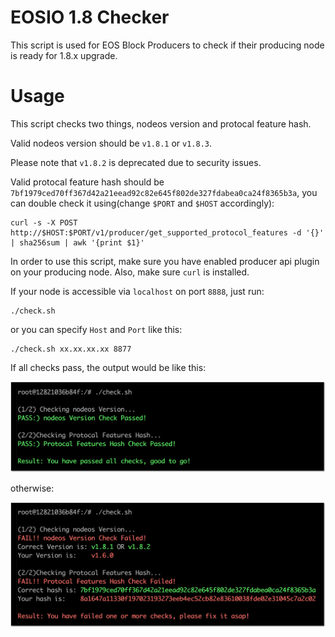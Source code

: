 # EOSIO 1.8 Checker

This script is used for EOS Block Producers to check if their producing node is ready for 1.8.x upgrade.

# Usage


This script checks two things, nodeos version and protocal feature hash.

Valid nodeos version should be `v1.8.1` or `v1.8.3`.

Please note that `v1.8.2` is deprecated due to security issues.

Valid protocal feature hash should be `7bf1979ced70ff367d42a21eead92c82e645f802de327fdabea0ca24f8365b3a`, you can double check it using(change `$PORT` and `$HOST` accordingly):

```
curl -s -X POST http://$HOST:$PORT/v1/producer/get_supported_protocol_features -d '{}' | sha256sum | awk '{print $1}'
```

In order to use this script, make sure you have enabled producer api plugin on your producing node. Also, make sure `curl` is installed.

If your node is accessible via `localhost` on port `8888`, just run:

```
./check.sh
```

or you can specify `Host` and `Port` like this:

```
./check.sh xx.xx.xx.xx 8877
```

If all checks pass, the output would be like this:

  <img src="./Success.png">

otherwise:

  <img src="./Fail.png">

